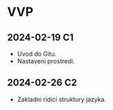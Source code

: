 # VVP

## 2024-02-19 C1
- Uvod do Gitu.
- Nastaveni prostredi.

## 2024-02-26 C2
- Zakladni ridici struktury jazyka.
